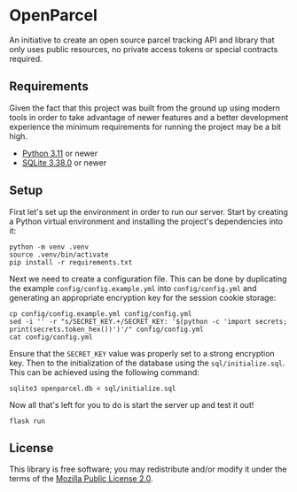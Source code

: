 # OpenParcel

An initiative to create an open source parcel tracking API and library that
only uses public resources, no private access tokens or special contracts
required.

## Requirements

Given the fact that this project was built from the ground up using modern tools
in order to take advantage of newer features and a better development experience
the minimum requirements for running the project may be a bit high.

- [Python 3.11](https://docs.python.org/3/whatsnew/3.11.html) or newer
- [SQLite 3.38.0](https://sqlite.org/releaselog/3_38_0.html) or newer

## Setup

First let's set up the environment in order to run our server. Start by creating
a Python virtual environment and installing the project's dependencies into it:

```shell
python -m venv .venv
source .venv/bin/activate
pip install -r requirements.txt
```

Next we need to create a configuration file. This can be done by duplicating the
example `config/config.example.yml` into `config/config.yml` and generating an
appropriate encryption key for the session cookie storage:

```shell
cp config/config.example.yml config/config.yml
sed -i '' -r "s/SECRET_KEY.+/SECRET_KEY: '$(python -c 'import secrets; print(secrets.token_hex())')'/" config/config.yml
cat config/config.yml
```

Ensure that the `SECRET_KEY` value was properly set to a strong encryption key.
Then to the initialization of the database using the `sql/initialize.sql`. This
can be achieved using the following command:

```shell
sqlite3 openparcel.db < sql/initialize.sql
```

Now all that's left for you to do is start the server up and test it out!

```shell
flask run
```

## License

This library is free software; you may redistribute and/or modify it under the
terms of the [Mozilla Public License 2.0](https://www.mozilla.org/en-US/MPL/2.0/).
